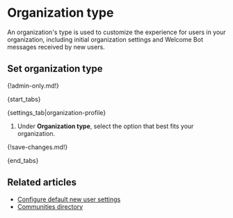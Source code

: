 # Organization type

An organization's type is used to customize the experience for users
in your organization, including initial organization settings and
Welcome Bot messages received by new users.

## Set organization type

{!admin-only.md!}

{start_tabs}

{settings_tab|organization-profile}

1. Under **Organization type**, select the option that best fits
your organization.

{!save-changes.md!}

{end_tabs}

## Related articles

* [Configure default new user settings](/help/configure-default-new-user-settings)
* [Communities directory](/help/communities-directory)
